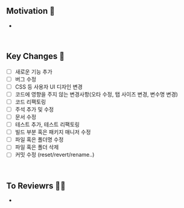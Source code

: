 ## Motivation 🧐
<!--변경 사항 및 관련 이슈에 대한 설명란 -->
-
<br>

## Key Changes 🔑
<!-- 어떤 변경사항이 있었는지?-->
- [ ] 새로운 기능 추가
- [ ] 버그 수정
- [ ] CSS 등 사용자 UI 디자인 변경
- [ ] 코드에 영향을 주지 않는 변경사항(오타 수정, 탭 사이즈 변경, 변수명 변경)
- [ ] 코드 리팩토링
- [ ] 주석 추가 및 수정
- [ ] 문서 수정
- [ ] 테스트 추가, 테스트 리팩토링
- [ ] 빌드 부분 혹은 패키지 매니저 수정
- [ ] 파일 혹은 폴더명 수정
- [ ] 파일 혹은 폴더 삭제
- [ ] 커밋 수정 (reset/revert/rename..)
<br>

## To Reviewrs ✍🏻
-

